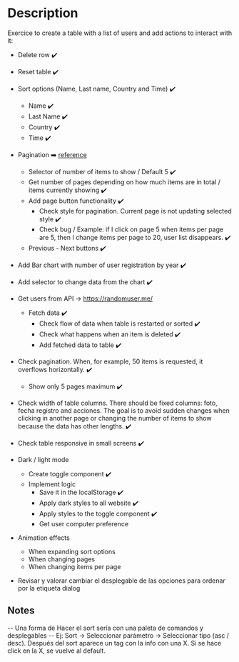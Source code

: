 # Description

Exercice to create a table with a list of users and add actions to interact with it:

- Delete row ✔️
- Reset table ✔️
- Sort options (Name, Last name, Country and Time) ✔️

  - Name ✔️
  - Last Name ✔️
  - Country ✔️
  - Time ✔️

- Pagination ➡️ [reference](https://imgs.search.brave.com/12YZCOeH0v4NLq_hLF-xebqLbJoi7GeP2hZN0xYnSeI/rs:fit:860:0:0/g:ce/aHR0cHM6Ly9wdWJs/aWMtaW1hZ2VzLmlu/dGVyYWN0aW9uLWRl/c2lnbi5vcmcvdGFn/cy90ZC1wYWdpbmF0/aW9uLTAzLnBuZw)

  - Selector of number of items to show / Default 5 ✔️
  - Get number of pages depending on how much items are in total / items currently showing ✔️
  - Add page button functionality ✔️
    - Check style for pagination. Current page is not updating selected style ✔️
    - Check bug / Example: if I click on page 5 when items per page are 5, then I change items per page to 20, user list disappears. ✔️
  - Previous - Next buttons ✔️

- Add Bar chart with number of user registration by year ✔️
- Add selector to change data from the chart ✔️

- Get users from API -> https://randomuser.me/

  - Fetch data ✔️
    - Check flow of data when table is restarted or sorted ✔️
    - Check what happens when an item is deleted ✔️
    - Add fetched data to table ✔️

- Check pagination. When, for example, 50 items is requested, it overflows horizontally. ✔️

  - Show only 5 pages maximum ✔️

- Check width of table columns. There should be fixed columns: foto, fecha registro and acciones. The goal is to avoid sudden changes when clicking in another page or changing the number of items to show because the data has other lengths. ✔️
- Check table responsive in small screens ✔️

- Dark / light mode

  - Create toggle component ✔️
  - Implement logic
    - Save it in the localStorage ✔️
    - Apply dark styles to all website ✔️
    - Apply styles to the toggle component ✔️
    - Get user computer preference

- Animation effects

  - When expanding sort options
  - When changing pages
  - When changing items per page

- Revisar y valorar cambiar el desplegable de las opciones para ordenar por la etiqueta dialog

## Notes

-- Una forma de Hacer el sort sería con una paleta de comandos y desplegables
-- Ej: Sort -> Seleccionar parámetro -> Seleccionar tipo (asc / desc). Después del sort aparece un tag con la info con una X. Si se hace click en la X, se vuelve al default.
